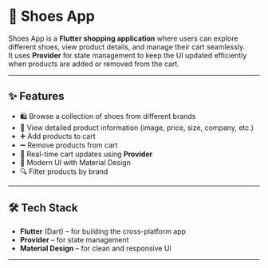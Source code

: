 # 👟 Shoes App

Shoes App is a **Flutter shopping application** where users can explore different shoes, view product details, and manage their cart seamlessly.  
It uses **Provider** for state management to keep the UI updated efficiently when products are added or removed from the cart.

---

## ✨ Features
- 🛍️ Browse a collection of shoes from different brands  
- 📄 View detailed product information (image, price, size, company, etc.)  
- ➕ Add products to cart  
- ➖ Remove products from cart  
- 🔄 Real-time cart updates using **Provider**  
- 🎨 Modern UI with Material Design  
- 🔍 Filter products by brand  

---

## 🛠️ Tech Stack
- **Flutter** (Dart) – for building the cross-platform app  
- **Provider** – for state management  
- **Material Design** – for clean and responsive UI  

---

